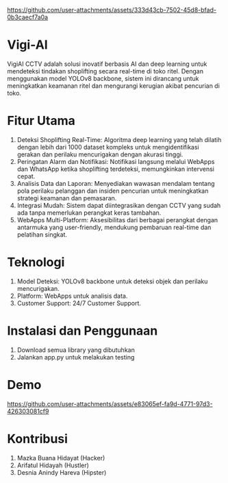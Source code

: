 https://github.com/user-attachments/assets/333d43cb-7502-45d8-bfad-0b3caecf7a0a

# Vigi-AI
VigiAI CCTV adalah solusi inovatif berbasis AI dan deep learning untuk mendeteksi tindakan shoplifting secara real-time di toko ritel. Dengan menggunakan model YOLOv8 backbone, sistem ini dirancang untuk meningkatkan keamanan ritel dan mengurangi kerugian akibat pencurian di toko.

# Fitur Utama
1. Deteksi Shoplifting Real-Time: Algoritma deep learning yang telah dilatih dengan lebih dari 1000 dataset kompleks untuk mengidentifikasi gerakan dan perilaku mencurigakan dengan akurasi tinggi.
2. Peringatan Alarm dan Notifikasi: Notifikasi langsung melalui WebApps dan WhatsApp ketika shoplifting terdeteksi, memungkinkan intervensi cepat.
3. Analisis Data dan Laporan: Menyediakan wawasan mendalam tentang pola perilaku pelanggan dan insiden pencurian untuk meningkatkan strategi keamanan dan pemasaran.
4. Integrasi Mudah: Sistem dapat diintegrasikan dengan CCTV yang sudah ada tanpa memerlukan perangkat keras tambahan.
5. WebApps Multi-Platform: Aksesibilitas dari berbagai perangkat dengan antarmuka yang user-friendly, mendukung pembaruan real-time dan pelatihan singkat.

# Teknologi
1. Model Deteksi: YOLOv8 backbone untuk deteksi objek dan perilaku mencurigakan.
2. Platform: WebApps untuk analisis data.
3. Customer Support: 24/7 Customer Support.

# Instalasi dan Penggunaan
1. Download semua library yang dibutuhkan
2. Jalankan app.py untuk melakukan testing

# Demo
https://github.com/user-attachments/assets/e83065ef-fa9d-4771-97d3-426303081cf9

# Kontribusi
1. Mazka Buana Hidayat (Hacker)
2. Arifatul Hidayah (Hustler)
3. Desnia Anindy Hareva (Hipster)
